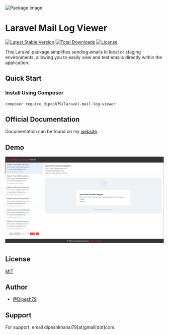 ![Package Image](https://banners.beyondco.de/Laravel%20Mail%20Log%20Viewer.png?theme=light&packageManager=composer+require&packageName=dipesh79%2Flaravel-mail-log-viewer&pattern=architect&style=style_1&description=A+clean+and+simple+email+log+viewer+interface+displaying+extracted+email+details+like+sender%2C+recipient%2C+subject%2C+and+body%2C+styled+with+Bootstrap+for+better+readability.&md=1&showWatermark=1&fontSize=100px&images=https%3A%2F%2Flaravel.com%2Fimg%2Flogomark.min.svg)
# Laravel Mail Log Viewer

[![Latest Stable Version](https://img.shields.io/packagist/v/dipesh79/laravel-mail-log-viewer.svg?style=flat-square)](https://packagist.org/packages/dipesh79/laravel-mail-log-viewer)
[![Total Downloads](https://img.shields.io/packagist/dt/dipesh79/laravel-mail-log-viewer)](https://packagist.org/packages/dipesh79/laravel-mail-log-viewer)
[![License](https://img.shields.io/packagist/l/dipesh79/laravel-mail-log-viewer)](https://packagist.org/packages/dipesh79/laravel-mail-log-viewer)

This Laravel package simplifies sending emails in local or staging environments, allowing you to easily view and test emails directly within the application.

## Quick Start

### Install Using Composer

```
composer require dipesh79/laravel-mail-log-viewer
```
## Official Documentation

Documentation can be found on my [website](https://khanaldipesh.com.np/package/laravel-mail-log-viewer).

## Demo
![img.png](img/img.png)

## License

[MIT](https://choosealicense.com/licenses/mit/)

## Author

- [@Dipesh79](https://www.github.com/Dipesh79)

## Support

For support, email dipeshkhanal79[at]gmail[dot]com.
